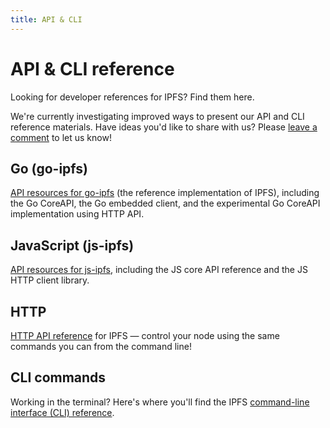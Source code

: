 ```yaml
---
title: API & CLI
---
```


# API & CLI reference

Looking for developer references for IPFS? Find them here.

We're currently investigating improved ways to present our API and CLI reference materials. Have ideas you'd like to share with us? Please [leave a comment](https://github.com/ipfs/docs/issues/339) to let us know!

## Go (go-ipfs)

[API resources for go-ipfs](/reference/go/api/) (the reference implementation of IPFS), including the Go CoreAPI, the Go embedded client, and the experimental Go CoreAPI implementation using HTTP API.

## JavaScript (js-ipfs)

[API resources for js-ipfs](/reference/js/api/), including the JS core API reference and the JS HTTP client library.

## HTTP

[HTTP API reference](http/api) for IPFS — control your node using the same commands you can from the command line!

## CLI commands

Working in the terminal? Here's where you'll find the IPFS [command-line interface (CLI) reference](/reference/cli/).
